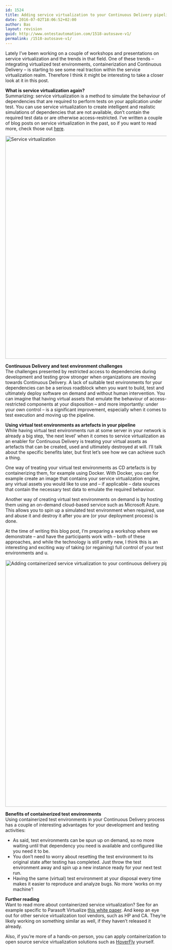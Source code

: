 ```yaml
---
id: 1524
title: Adding service virtualization to your Continuous Delivery pipeline
date: 2016-07-02T18:06:52+02:00
author: Bas
layout: revision
guid: http://www.ontestautomation.com/1518-autosave-v1/
permalink: /1518-autosave-v1/
---
```

Lately I&#8217;ve been working on a couple of workshops and presentations on service virtualization and the trends in that field. One of these trends &#8211; integrating virtualized test environments, containerization and Continuous Delivery &#8211; is starting to see some real traction within the service virtualization realm. Therefore I think it might be interesting to take a closer look at it in this post.

**What is service virtualization again?**  
Summarizing: service virtualization is a method to simulate the behaviour of dependencies that are required to perform tests on your application under test. You can use service virtualization to create intelligent and realistic simulations of dependencies that are not available, don&#8217;t contain the required test data or are otherwise access-restricted. I&#8217;ve written a couple of blog posts on service virtualization in the past, so if you want to read more, check those out <a href="http://www.ontestautomation.com/tag/service-virtualization-2/" target="_blank">here</a>.

<a href="http://www.ontestautomation.com/?attachment_id=1522" rel="attachment wp-att-1522"><img src="http://www.ontestautomation.com/wp-content/uploads/2016/07/service_virtualization.png" alt="Service virtualization" width="1579" height="696" class="aligncenter size-full wp-image-1522" srcset="https://www.ontestautomation.com/wp-content/uploads/2016/07/service_virtualization.png 1579w, https://www.ontestautomation.com/wp-content/uploads/2016/07/service_virtualization-300x132.png 300w, https://www.ontestautomation.com/wp-content/uploads/2016/07/service_virtualization-768x339.png 768w, https://www.ontestautomation.com/wp-content/uploads/2016/07/service_virtualization-1024x451.png 1024w" sizes="(max-width: 1579px) 100vw, 1579px" /></a>

**Continuous Delivery and test environment challenges**  
The challenges presented by restricted access to dependencies during development and testing grow stronger when organizations are moving towards Continuous Delivery. A lack of suitable test environments for your dependencies can be a serious roadblock when you want to build, test and ultimately deploy software on demand and without human intervention. You can imagine that having virtual assets that emulate the behaviour of access-restricted components at your disposition &#8211; and more importantly: under your own control &#8211; is a significant improvement, especially when it comes to test execution and moving up the pipeline.

**Using virtual test environments as artefacts in your pipeline**  
While having virtual test environments run at some server in your network is already a big step, &#8216;the next level&#8217; when it comes to service virtualization as an enabler for Continuous Delivery is treating your virtual assets as artefacts that can be created, used and ultimately destroyed at will. I&#8217;ll talk about the specific benefits later, but first let&#8217;s see how we can achieve such a thing.

One way of treating your virtual test environments as CD artefacts is by containerizing them, for example using Docker. With Docker, you can for example create an image that contains your service virtualization engine, any virtual assets you would like to use and &#8211; if applicable &#8211; data sources that contain the necessary test data to emulate the required behaviour.

Another way of creating virtual test environments on demand is by hosting them using an on-demand cloud-based service such as Microsoft Azure. This allows you to spin up a simulated test environment when required, use and abuse it and destroy it after you are (or your deployment process) is done.

At the time of writing this blog post, I&#8217;m preparing a workshop where we demonstrate &#8211; and have the participants work with &#8211; both of these approaches, and while the technology is still pretty new, I think this is an interesting and exciting way of taking (or regaining) full control of your test environments and u.

<a href="http://www.ontestautomation.com/?attachment_id=1521" rel="attachment wp-att-1521"><img src="http://www.ontestautomation.com/wp-content/uploads/2016/07/containerized_service_virtualization.png" alt="Adding containerized service virtualization to your continuous delivery pipeline" width="1007" height="770" class="aligncenter size-full wp-image-1521" srcset="https://www.ontestautomation.com/wp-content/uploads/2016/07/containerized_service_virtualization.png 1007w, https://www.ontestautomation.com/wp-content/uploads/2016/07/containerized_service_virtualization-300x229.png 300w, https://www.ontestautomation.com/wp-content/uploads/2016/07/containerized_service_virtualization-768x587.png 768w" sizes="(max-width: 1007px) 100vw, 1007px" /></a>

**Benefits of containerized test environments**  
Using containerized test environments in your Continuous Delivery process has a couple of interesting advantages for your development and testing activities:

  * As said, test environments can be spun up on demand, so no more waiting until that dependency you need is available and configured like you need it to be.
  * You don&#8217;t need to worry about resetting the test environment to its original state after testing has completed. Just throw the test environment away and spin up a new instance ready for your next test run.
  * Having the same (virtual) test environment at your disposal every time makes it easier to reproduce and analyze bugs. No more &#8216;works on my machine&#8217;!

**Further reading**  
Want to read more about containerized service virtualization? See for an example specific to Parasoft Virtualize <a href="https://www.parasoft.com/resource/6945/" target="_blank">this white paper</a>. And keep an eye out for other service virtualization tool vendors, such as HP and CA. They&#8217;re likely working on something similar as well, if they haven&#8217;t released it already.

Also, if you&#8217;re more of a hands-on person, you can apply containerization to open source service virtualization solutions such as <a href="http://hoverfly.io" target="_blank">HoverFly</a> yourself.